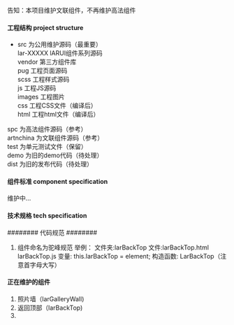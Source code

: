 告知：本项目维护文联组件，不再维护高法组件

#### 工程结构 project structure
* src 为公用维护源码（最重要）  
    lar-XXXXX lARUI组件系列源码  
    vendor 第三方组件库  
    pug 工程页面源码  
    scss 工程样式源码  
    js 工程JS源码  
    images 工程图片  
    css 工程CSS文件（编译后）  
    html 工程html文件（编译后）  

spc 为高法组件源码（参考）  
artnchina 为文联组件源码（参考）  
test 为单元测试文件（保留）  
demo 为旧的demo代码（待处理）  
dist 为旧的发布代码（待处理）  

#### 组件标准 component specification
维护中...

#### 技术规格 tech specification 
######## 代码规范 ########
1. 组件命名为驼峰规范
举例：
文件夹:larBackTop 
文件:larBackTop.html larBackTop.js 
变量: this.larBackTop = element; 
构造函数: LarBackTop（注意首字母大写）

#### 正在维护的组件
1. 照片墙（larGalleryWall)
2. 返回顶部（larBackTop)
3.  
